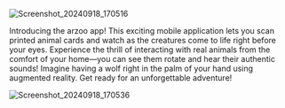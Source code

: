 ![Screenshot_20240918_170516](https://github.com/user-attachments/assets/e5703ece-32d7-4b25-b921-e779d8a6fd87)

Introducing the arzoo app! This exciting mobile application lets you scan printed animal cards and watch as the creatures come to life right before your eyes. Experience the thrill of interacting with real animals from the comfort of your home—you can see them rotate and hear their authentic sounds! Imagine having a wolf right in the palm of your hand using augmented reality. Get ready for an unforgettable adventure!

![Screenshot_20240918_170536](https://github.com/user-attachments/assets/4cdec641-cf08-4c5f-aeaf-2b8ffad51388)
